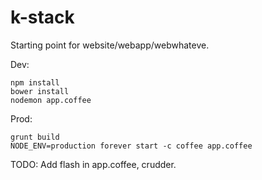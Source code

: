 k-stack
=======

Starting point for website/webapp/webwhateve.

Dev:
```
npm install
bower install
nodemon app.coffee
```

Prod:
```
grunt build
NODE_ENV=production forever start -c coffee app.coffee
```

TODO: Add flash in app.coffee, crudder.
